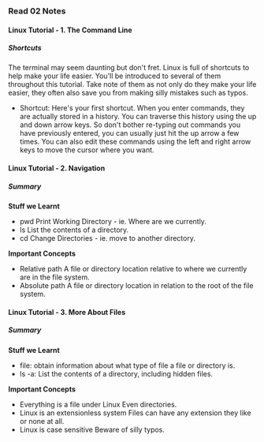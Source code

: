 ### Read 02 Notes

#### Linux Tutorial - 1. The Command Line
##### Shortcuts

The terminal may seem daunting but don't fret. Linux is full of shortcuts to help make your life easier. You'll be introduced to several of them throughout this tutorial. Take note of them as not only do they make your life easier, they often also save you from making silly mistakes such as typos.

* Shortcut: Here's your first shortcut. When you enter commands, they are actually stored in a history. You can traverse this history using the up and down arrow keys. So don't bother re-typing out commands you have previously entered, you can usually just hit the up arrow a few times. You can also edit these commands using the left and right arrow keys to move the cursor where you want.

#### Linux Tutorial - 2. Navigation
##### Summary
**Stuff we Learnt**
* pwd
Print Working Directory - ie. Where are we currently.
* ls
List the contents of a directory.
* cd
Change Directories - ie. move to another directory.

**Important Concepts**
* Relative path
A file or directory location relative to where we currently are in the file system.
* Absolute path
A file or directory location in relation to the root of the file system.

#### Linux Tutorial - 3. More About Files
##### Summary

**Stuff we Learnt**
* file:
    obtain information about what type of file a file or directory is.
* ls -a:
    List the contents of a directory, including hidden files.

**Important Concepts**
* Everything is a file under Linux
    Even directories.
* Linux is an extensionless system
    Files can have any extension they like or none at all.
* Linux is case sensitive
    Beware of silly typos.
